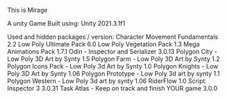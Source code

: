 This is Mirage

A unity Game Built using:
Unity 2021.3.1f1

Used and hidden packages / version:
Character Movement Fundamentals                     2.2
Low Poly Ultimate Pack                              6.0
Low Poly Vegetation Pack                            1.3
Mega Animations Pack                                1.7.1
Odin - Inspector and Serializer                     3.0.13
Polygon City - Low Poly 3D Art by Synty             1.5
Polygon Farm - Low Poly 3D Art by Synty             1.2
Polygon Icons Pack - Low Poly 3d Art by Synty       1.0
Polygon Knights - Low Poly 3D Art by Synty          1.06
Polygon Prototype - Low Poly 3d art by synty        1.1
Polygon Western - Low Poly 3d art by synty          1.06
RiderFlow                                           1.0
Script Inspector 3                                  3.0.31
Task Atlas - Keep on track and finish YOUR game     3.0.0







